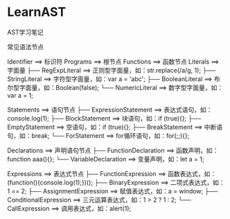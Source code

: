 # LearnAST
AST学习笔记

常见语法节点

Identifier  ==>  标识符
Programs  ==>  根节点
Functions  ==>  函数节点
Literals  ==>  字面量
    ├── RegExpLiteral  ==>  正则型字面量，如：str.replace(/a/g, 1);
    ├── StringLiteral  ==>  字符型字面量，如：var a = 'abc';
    ├── BooleanLiteral  ==>  布尔型字面量，如：Boolean(false);
    └── NumericLiteral  ==>  数字型字面量，如：var a = 1;

Statements  ==>  语句节点
    ├── ExpressionStatement  ==>  表达式语句，如：console.log(1);
    ├── BlockStatement  ==>  块语句，如：if (true){};
    ├── EmptyStatement  ==>  空语句，如：if (true){};
    ├── BreakStatement  ==>  中断语句，如：break;
    └── ForStatement  ==>  for循环语句，如：for(;;){};

Declarations  ==>  声明语句节点
    ├── FunctionDeclaration  ==>  函数声明，如：function aaa(){};
    └── VariableDeclaration  ==>  变量声明，如：let a = 1;

Expressions  ==>  表达式节点
    ├── FunctionExpression  ==>  函数表达式，如：(function(){console.log(1);})();
    ├── BinaryExpression  ==>  二项式表达式，如：1 == 2;
    ├── AssignmentExpression  ==>  赋值表达式，如：a = window;
    ├── ConditionalExpression  ==>  三元运算表达式，如：1 > 2 ? 1 : 2;
    └── CallExpression  ==>  调用表达式，如：alert(1);